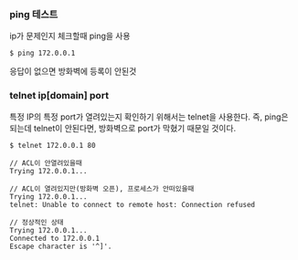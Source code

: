 ### ping 테스트

ip가 문제인지 체크할때 ping을 사용

```
$ ping 172.0.0.1
```

응답이 없으면 방화벽에 등록이 안된것


### telnet ip[domain] port

특정 IP의 특정 port가 열려있는지 확인하기 위해서는 telnet을 사용한다.
즉, ping은 되는데 telnet이 안된다면, 방화벽으로 port가 막혔기 때문일 것이다.

```
$ telnet 172.0.0.1 80

// ACL이 안열려있을때
Trying 172.0.0.1... 

// ACL이 열려있지만(방화벽 오픈), 프로세스가 안떠있을때
Trying 172.0.0.1... 
telnet: Unable to connect to remote host: Connection refused 

// 정상적인 상태
Trying 172.0.0.1...
Connected to 172.0.0.1
Escape character is '^]'.
```
